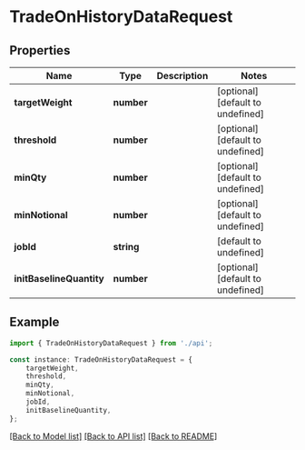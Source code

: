 # TradeOnHistoryDataRequest


## Properties

Name | Type | Description | Notes
------------ | ------------- | ------------- | -------------
**targetWeight** | **number** |  | [optional] [default to undefined]
**threshold** | **number** |  | [optional] [default to undefined]
**minQty** | **number** |  | [optional] [default to undefined]
**minNotional** | **number** |  | [optional] [default to undefined]
**jobId** | **string** |  | [default to undefined]
**initBaselineQuantity** | **number** |  | [optional] [default to undefined]

## Example

```typescript
import { TradeOnHistoryDataRequest } from './api';

const instance: TradeOnHistoryDataRequest = {
    targetWeight,
    threshold,
    minQty,
    minNotional,
    jobId,
    initBaselineQuantity,
};
```

[[Back to Model list]](../README.md#documentation-for-models) [[Back to API list]](../README.md#documentation-for-api-endpoints) [[Back to README]](../README.md)

